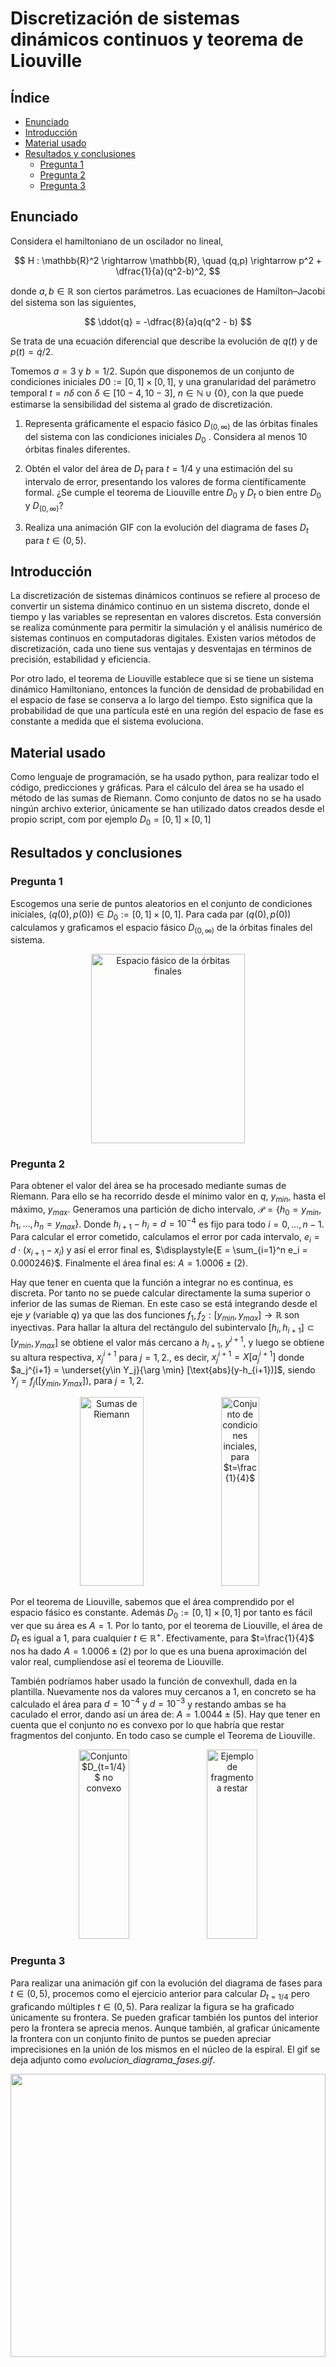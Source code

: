 # Discretización de sistemas dinámicos continuos y teorema de Liouville
	
## Índice

- [Enunciado](#id0)
- [Introducción](#id1)
- [Material usado](#id2)
- [Resultados y conclusiones](#id3)
	- [Pregunta 1](#id3.1)
	- [Pregunta 2](#id3.2)
	- [Pregunta 3](#id3.3)


## Enunciado <a name=id0> </a>

Considera el hamiltoniano de un oscilador no lineal,

$$
H : \mathbb{R}^2 \rightarrow \mathbb{R}, \quad (q,p) \rightarrow p^2 + \dfrac{1}{a}(q^2-b)^2,
$$

donde $a, b\in\mathbb{R}$ son ciertos parámetros. Las ecuaciones de Hamilton–Jacobi del sistema son las
siguientes,

$$
\ddot{q} = -\dfrac{8}{a}q(q^2 - b)
$$

Se trata de una ecuación diferencial que describe la evolución de $q(t)$ y de $p(t) = \dot{q}/2$.

Tomemos $a = 3$ y $b = 1/2$. Supón que disponemos de un conjunto de condiciones iniciales
$D0 := [0, 1] × [0, 1]$, y una granularidad del parámetro temporal $t = n\delta$ con $\delta \in [10−4 , 10−3 ]$,
$n\in \mathbb{N}\cup\{0\}$, con la que puede estimarse la sensibilidad del sistema al grado de discretización.

 1) Representa gráficamente el espacio fásico $D_{(0,\infty)}$ de las órbitas finales del sistema con las
condiciones iniciales $D_0$ . Considera al menos 10 órbitas finales diferentes.

 2) Obtén el valor del área de $D_t$ para $t = 1/4$ y una estimación del su intervalo de error,
presentando los valores de forma cientı́ficamente formal. ¿Se cumple el teorema de Liouville
entre $D_0$ y $D_t$ o bien entre $D_0$ y $D_{(0,\infty)}$?

 3) Realiza una animación GIF con la evolución del diagrama de fases $D_t$ para $t\in (0, 5)$.


## Introducción <a name=id1> </a>
	
La discretización de sistemas dinámicos continuos se refiere al proceso de convertir un sistema dinámico continuo en un sistema discreto, donde el tiempo y las variables se representan en valores discretos. Esta conversión se realiza comúnmente para permitir la simulación y el análisis numérico de sistemas continuos en computadoras digitales. Existen varios métodos de discretización, cada uno tiene sus ventajas y desventajas en términos de precisión, estabilidad y eficiencia.
	
Por otro lado, el teorema de Liouville establece que si se tiene un sistema dinámico Hamiltoniano, entonces la función de densidad de probabilidad en el espacio de fase se conserva a lo largo del tiempo. Esto significa que la probabilidad de que una partícula esté en una región del espacio de fase es constante a medida que el sistema evoluciona.
	
## Material usado <a name=id2> </a>
	
Como lenguaje de programación, se ha usado python, para realizar todo el código, predicciones y gráficas. Para el cálculo del área se ha usado el método de las sumas de Riemann. Como conjunto de datos no se ha usado ningún archivo exterior, únicamente se han utilizado datos creados desde el propio script, com por ejemplo $D_0 = [0,1]\times [0,1]$
	
## Resultados y conclusiones  <a name=id3> </a>
	
### Pregunta 1  <a name=id3.1> </a>
	
Escogemos una serie de puntos aleatorios en el conjunto de condiciones iniciales, $(q(0), p(0)) \in D_0 := [0,1]\times [0,1]$. Para cada par $(q(0), p(0))$ calculamos y graficamos el espacio fásico $D_{(0,\infty)}$ de la órbitas finales del sistema. 


<div style="text-align:center;">
  <image src="/images/p1_1.png" style="width:70%; height:8cm;" alt="Espacio fásico de la órbitas finales">
</div>

### Pregunta 2  <a name=id3.2> </a>

Para obtener el valor del área se ha procesado mediante sumas de Riemann. Para ello se ha recorrido desde el mínimo valor en $q$, $y_{min}$, hasta el máximo, $y_{max}$. Generamos una partición de dicho intervalo, $\mathcal{P} = \{ h_0 = y_{min}, h_1, \dots, h_n=y_{max} \}$. Donde $h_{i+1} - h_i = d = 10^{-4}$ es fijo para todo $i = 0,\dots, n-1$. Para calcular el error cometido, calculamos el error por cada intervalo, $e_i = d\cdot (x_{i+1}-x_i)$ y así el error final es, $\displaystyle{E = \sum_{i=1}^n e_i = 0.000246}$. Finalmente el área final es: $A = 1.0006 \pm (2)$.

Hay que tener en cuenta que la función a integrar no es continua, es discreta. Por tanto no se puede calcular directamente la suma superior o inferior de las sumas de Rieman. En este caso se está integrando desde el eje $y$ (variable $q$) ya que las dos funciones $f_1, f_2:[y_{min}, y_{max}] \rightarrow \mathbb{R}$ son inyectivas. Para hallar la altura del rectángulo del subintervalo $[h_i,h_{i+1}] \subset [y_{min}, y_{max}]$ se obtiene el valor más cercano a $h_{i+1}$, $y^{i+1}$, y luego se obtiene su altura respectiva, $x_j^{i+1}$ para $j=1,2.$, es decir, $x_j^{i+1} = X[a_j^{i+1}]$ donde $a_j^{i+1} = \underset{y\in Y_j}{\arg \min} [\text{abs}(y-h_{i+1})]$, siendo $Y_j = f_j([y_{min}, y_{max}])$, para $j=1,2$.

<div style="text-align:center;">
  <image src="/images/p2_1.jpg" style="width:45%; height:8cm;" alt="Sumas de Riemann">
  <image src="/images/p2_2.png" style="width:35%; height:8cm;" alt="Conjunto de condiciones inciales, para $t=\frac{1}{4}$">
</div>

Por el teorema de Liouville, sabemos que el área comprendido por el espacio fásico es constante. Además $D_0 := [0,1]\times [0,1]$ por tanto es fácil ver que su área es $A = 1$. Por lo tanto, por el teorema de Liouville, el área de $D_t$ es igual a 1, para cualquier $t\in \mathbb{R^+}$. Efectivamente, para $t=\frac{1}{4}$ nos ha dado $A = 1.0006 \pm (2)$ por lo que es una buena aproximación del valor real, cumpliendose así el teorema de Liouville.

También podríamos haber usado la función de convexhull, dada en la plantilla. Nuevamente nos da valores muy cercanos a 1, en concreto se ha calculado el área para $d=10^{-4}$ y $d=10^{-3}$ y restando ambas se ha caculado el error, dando así un área de: $A = 1.0044 \pm (5)$. Hay que tener en cuenta que el conjunto no es convexo por lo que habría que restar fragmentos del conjunto. En todo caso se cumple el Teorema de Liouville.

<div style="text-align:center;">
  <image src="/images/ch.png" style="width:40%; height:8cm;" alt="Conjunto $D_{t=1/4}$ no convexo">
  <image src="/images/ch2.png" style="width:40%; height:8cm;" alt="Ejemplo de fragmento a restar">
</div>
 
### Pregunta 3  <a name=id3.3> </a>

Para realizar una animación gif con la evolución del diagrama de fases para $t\in (0,5)$, procemos como el ejercicio anterior para calcular $D_{t=1/4}$ pero graficando múltiples $t\in (0,5)$. Para realizar la figura se ha graficado únicamente su frontera. Se pueden graficar también los puntos del interior pero la frontera se aprecia menos. Aunque también, al graficar únicamente la frontera con un conjunto finito de puntos se pueden apreciar imprecisiones en la unión de los mismos en el núcleo de la espiral. El gif se deja adjunto como *evolucion_diagrama_fases.gif*.

<div style="text-align:center;">
  <img src="/images/evolucion_diagrama_fases.gif" style="width:100%; height:12cm;">
</div>

